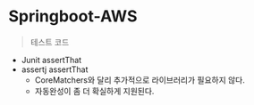 # Springboot-AWS


> 테스트 코드
- Junit assertThat
- assertj assertThat
    - CoreMatchers와 달리 추가적으로 라이브러리가 필요하지 않다.
    - 자동완성이 좀 더 확실하게 지원된다.

